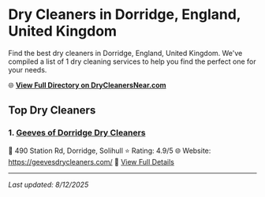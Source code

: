 # Dry Cleaners in Dorridge, England, United Kingdom

Find the best dry cleaners in Dorridge, England, United Kingdom. We've compiled a list of 1 dry cleaning services to help you find the perfect one for your needs.

🌐 **[View Full Directory on DryCleanersNear.com](https://drycleanersnear.com/city/United%20Kingdom/England/Dorridge)**

## Top Dry Cleaners

### 1. [Geeves of Dorridge Dry Cleaners](https://drycleanersnear.com/dryCleaner/689166772c4a23913ff114b8/geeves-of-dorridge-dry-cleaners)
📍 490 Station Rd, Dorridge, Solihull
⭐ Rating: 4.9/5
🌐 Website: https://geevesdrycleaners.com/
🔗 [View Full Details](https://drycleanersnear.com/dryCleaner/689166772c4a23913ff114b8/geeves-of-dorridge-dry-cleaners)


---

*Last updated: 8/12/2025*
